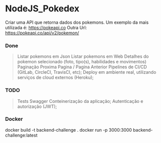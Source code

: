 # NodeJS_Pokedex

Criar uma API que retorna dados dos pokemons. 
Um exemplo da mais utilizada é: https://pokeapi.co
Outra Url: https://pokeapi.co/api/v2/pokemon/

### Done
> Listar pokemons em Json
> Listar pokemons em Web
> Detalhes do pokemon selecionado (foto, tipo(s), habilidades e movimentos)
> Paginação
> Proxima Pagina / Pagina Anterior
> Pipelines de CI/CD (GitLab, CircleCI, TravisCI, etc); 
> Deploy em ambiente real, utilizando serviços de cloud externos (Heroku); 

### TODO
> Tests
> Swagger
> Conteinerização da aplicação; 
> Autenticação e autorização (JWT); 


### Docker
docker build -t backend-challenge .
docker run -p 3000:3000 backend-challenge:latest

